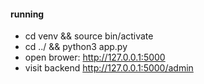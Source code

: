 <!--
 * @Author: labike ddmmy@hotmail.com
 * @Date: 2022-11-01 16:34:15
 * @LastEditors: labike ddmmy@hotmail.com
 * @LastEditTime: 2022-11-01 16:38:10
 * @FilePath: /python3-sql/README.md
 * @Description: 这是默认设置,请设置`customMade`, 打开koroFileHeader查看配置 进行设置: https://github.com/OBKoro1/koro1FileHeader/wiki/%E9%85%8D%E7%BD%AE
-->
#### running
* cd venv && source bin/activate
* cd ../ && python3 app.py
* open brower: http://127.0.0.1:5000
* visit backend http://127.0.0.1:5000/admin